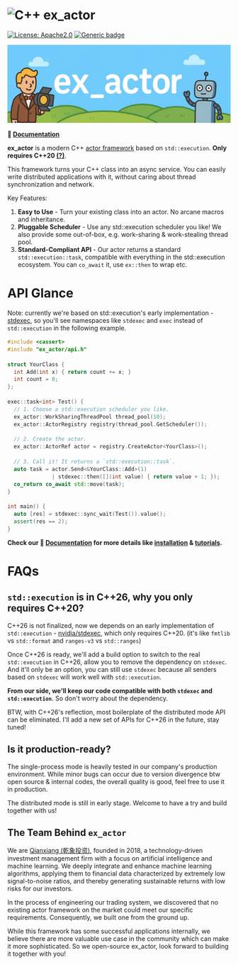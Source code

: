 # ![C++](https://img.shields.io/badge/c++-%2300599C.svg?style=for-the-badge&logo=c%2B%2B&logoColor=white) ex_actor

[![License: Apache2.0](https://img.shields.io/badge/License-Apache2.0-blue.svg)](https://opensource.org/licenses/apache-2.0)
[![Generic badge](https://img.shields.io/badge/C++-20-blue.svg)](https://shields.io/)

![image](docs/contents/assets/ex_actor_banner.jpg)

**📖 [Documentation](https://ex-actor.github.io/ex-actor/)**

**ex_actor** is a modern C++ [actor framework](https://en.wikipedia.org/wiki/Actor_model) based on `std::execution`. **Only requires C++20 [(?)](#faqs)**.

This framework turns your C++ class into an async service. You can easily write distributed applications with it, without caring about thread synchronization and network.

Key Features:

1. **Easy to Use** - Turn your existing class into an actor. No arcane macros and inheritance.
2. **Pluggable Scheduler** - Use any std::execution scheduler you like! We also provide some out-of-box, e.g. work-sharing & work-stealing thread pool.
3. **Standard-Compliant API** - Our actor returns a standard `std::execution::task`, compatible with everything in the std::execution ecosystem. You can `co_await` it, use `ex::then` to wrap etc.


# API Glance

Note: currently we're based on std::execution's early implementation - [stdexec](https://github.com/NVIDIA/stdexec),
so you'll see namespaces like `stdexec` and `exec` instead of `std::execution` in the following example.

<!-- doc test start -->
```cpp
#include <cassert>
#include "ex_actor/api.h"

struct YourClass {
  int Add(int x) { return count += x; }
  int count = 0;
};

exec::task<int> Test() {
  // 1. Choose a std::execution scheduler you like.
  ex_actor::WorkSharingThreadPool thread_pool(10);
  ex_actor::ActorRegistry registry(thread_pool.GetScheduler());

  // 2. Create the actor.
  ex_actor::ActorRef actor = registry.CreateActor<YourClass>();

  // 3. Call it! It returns a `std::execution::task`.
  auto task = actor.Send<&YourClass::Add>(1) 
              | stdexec::then([](int value) { return value + 1; });
  co_return co_await std::move(task);
}

int main() {
  auto [res] = stdexec::sync_wait(Test()).value();
  assert(res == 2);
}
```
<!-- doc test end -->

**Check our 📖 [Documentation](https://ex-actor.github.io/ex-actor/) for more details like [installation](https://ex-actor.github.io/ex-actor/installation/) & [tutorials](https://ex-actor.github.io/ex-actor/tutorial/).**

# FAQs

## `std::execution` is in C++26, why you only requires C++20?

C++26 is not finalized, now we depends on an early implementation of `std::execution` - [nvidia/stdexec](https://github.com/NVIDIA/stdexec), which only requires C++20. (it's like `fmtlib` vs `std::format` and `ranges-v3` vs `std::ranges`)

Once C++26 is ready, we'll add a build option to switch to the real `std::execution` in C++26, allow you to remove the dependency on `stdexec`. And it'll only be an option, you can still use `stdexec` because all senders based on `stdexec` will work well with `std::execution`.

**From our side, we'll keep our code compatible with both `stdexec` and `std::execution`**. So don't worry about the dependency.

BTW, with C++26's reflection, most boilerplate of the distributed mode API can be eliminated. I'll add a new set of APIs for C++26 in the future, stay tuned!

## Is it production-ready?

The single-process mode is heavily tested in our company's production environment. While minor bugs can occur due to version divergence btw open source & internal codes, the overall quality is good, feel free to use it in production.

The distributed mode is still in early stage. Welcome to have a try and build together with us!

## The Team Behind `ex_actor`

We are [Qianxiang (乾象投资)](https://www.qianxiang.cn/), founded in 2018, a technology-driven investment management firm with a focus on artificial intelligence and machine learning. We deeply integrate and enhance machine learning algorithms, applying them to financial data characterized by extremely low signal-to-noise ratios, and thereby generating sustainable returns with low risks for our investors.

In the process of engineering our trading system, we discovered that no existing actor framework on the market could meet our specific requirements. Consequently, we built one from the ground up.

While this framework has some successful applications internally, we believe there are more valuable use case in the community which can make it more sophisticated. So we open-source ex_actor, look forward to building it together with you!
